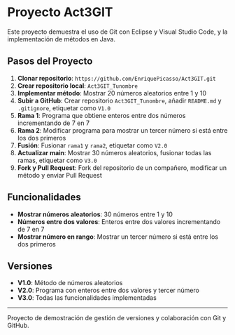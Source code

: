 # Proyecto Act3GIT

Este proyecto demuestra el uso de Git con Eclipse y Visual Studio Code, y la implementación de métodos en Java.

## Pasos del Proyecto

1. **Clonar repositorio**: `https://github.com/EnriquePicasso/Act3GIT.git`
2. **Crear repositorio local**: `Act3GIT_Tunombre`
3. **Implementar método**: Mostrar 20 números aleatorios entre 1 y 10
4. **Subir a GitHub**: Crear repositorio `Act3GIT_Tunombre`, añadir `README.md` y `.gitignore`, etiquetar como `V1.0`
5. **Rama 1**: Programa que obtiene enteros entre dos números incrementando de 7 en 7
6. **Rama 2**: Modificar programa para mostrar un tercer número si está entre los dos primeros
7. **Fusión**: Fusionar `rama1` y `rama2`, etiquetar como `V2.0`
8. **Actualizar main**: Mostrar 30 números aleatorios, fusionar todas las ramas, etiquetar como `V3.0`
9. **Fork y Pull Request**: Fork del repositorio de un compañero, modificar un método y enviar Pull Request

## Funcionalidades

- **Mostrar números aleatorios**: 30 números entre 1 y 10
- **Números entre dos valores**: Enteros entre dos valores incrementando de 7 en 7
- **Mostrar número en rango**: Mostrar un tercer número si está entre los dos primeros

## Versiones

- **V1.0**: Método de números aleatorios
- **V2.0**: Programa con enteros entre dos valores y tercer número
- **V3.0**: Todas las funcionalidades implementadas

---

Proyecto de demostración de gestión de versiones y colaboración con Git y GitHub.